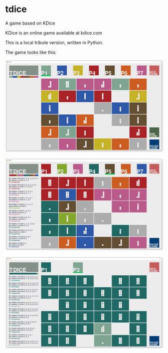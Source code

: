 # tdice
A game based on KDice 

KDice is an online game available at kdice.com

This is a local tribute version, written in Python.

The game looks like this:

![](https://github.com/tianxiaozhang1/tdice/blob/main/screenshot01.png)

![](https://github.com/tianxiaozhang1/tdice/blob/main/screenshot02.png)

![](https://github.com/tianxiaozhang1/tdice/blob/main/screenshot03.png)

